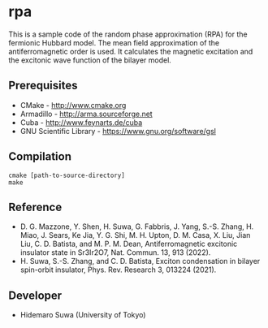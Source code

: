 rpa
==========================

This is a sample code of the random phase approximation (RPA) for the fermionic Hubbard model. The mean field approximation of the antiferromagnetic order is used. It calculates the magnetic excitation and the excitonic wave function of the bilayer model.

## Prerequisites

 - CMake - http://www.cmake.org
 - Armadillo - http://arma.sourceforge.net
 - Cuba - http://www.feynarts.de/cuba
 - GNU Scientific Library - https://www.gnu.org/software/gsl

## Compilation

    cmake [path-to-source-directory]
    make
    
## Reference

 - D. G. Mazzone, Y. Shen, H. Suwa, G. Fabbris, J. Yang, S.-S. Zhang, H. Miao, J. Sears, Ke Jia, Y. G. Shi, M. H. Upton, D. M. Casa, X. Liu, Jian Liu, C. D. Batista, and M. P. M. Dean, Antiferromagnetic excitonic insulator state in Sr3Ir2O7, Nat. Commun. 13, 913 (2022).
 - H. Suwa, S.-S. Zhang, and C. D. Batista, Exciton condensation in bilayer spin-orbit insulator, Phys. Rev. Research 3, 013224 (2021).

## Developer

 - Hidemaro Suwa (University of Tokyo)
